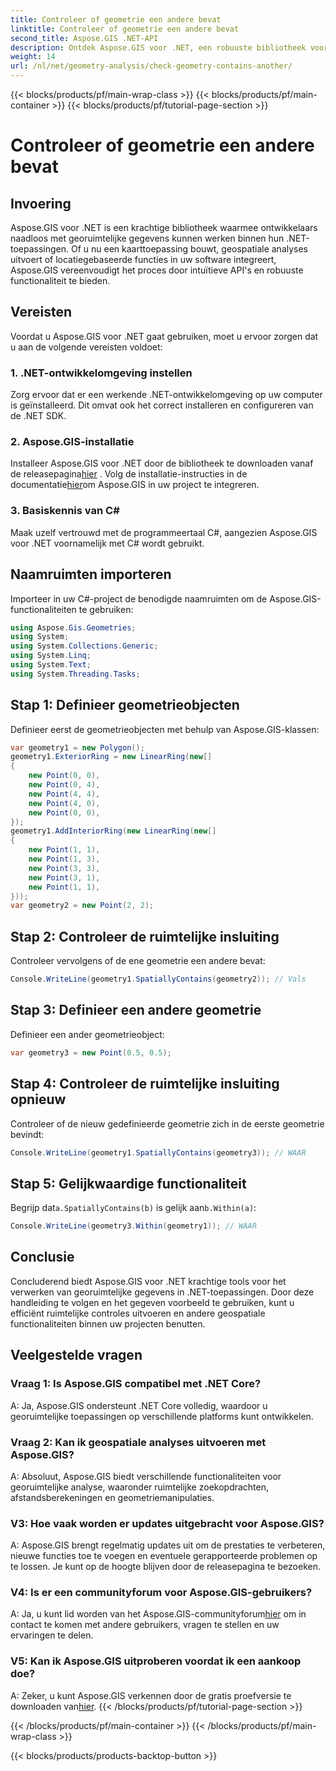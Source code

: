 ```yaml
---
title: Controleer of geometrie een andere bevat
linktitle: Controleer of geometrie een andere bevat
second_title: Aspose.GIS .NET-API
description: Ontdek Aspose.GIS voor .NET, een robuuste bibliotheek voor naadloze georuimtelijke gegevensintegratie in uw .NET-toepassingen.
weight: 14
url: /nl/net/geometry-analysis/check-geometry-contains-another/
---
```


{{< blocks/products/pf/main-wrap-class >}}
{{< blocks/products/pf/main-container >}}
{{< blocks/products/pf/tutorial-page-section >}}

# Controleer of geometrie een andere bevat

## Invoering
Aspose.GIS voor .NET is een krachtige bibliotheek waarmee ontwikkelaars naadloos met georuimtelijke gegevens kunnen werken binnen hun .NET-toepassingen. Of u nu een kaarttoepassing bouwt, geospatiale analyses uitvoert of locatiegebaseerde functies in uw software integreert, Aspose.GIS vereenvoudigt het proces door intuïtieve API's en robuuste functionaliteit te bieden.
## Vereisten
Voordat u Aspose.GIS voor .NET gaat gebruiken, moet u ervoor zorgen dat u aan de volgende vereisten voldoet:
### 1. .NET-ontwikkelomgeving instellen
Zorg ervoor dat er een werkende .NET-ontwikkelomgeving op uw computer is geïnstalleerd. Dit omvat ook het correct installeren en configureren van de .NET SDK.
### 2. Aspose.GIS-installatie
 Installeer Aspose.GIS voor .NET door de bibliotheek te downloaden vanaf de releasepagina[hier](https://releases.aspose.com/gis/net/) . Volg de installatie-instructies in de documentatie[hier](https://reference.aspose.com/gis/net/)om Aspose.GIS in uw project te integreren.
### 3. Basiskennis van C#
Maak uzelf vertrouwd met de programmeertaal C#, aangezien Aspose.GIS voor .NET voornamelijk met C# wordt gebruikt.

## Naamruimten importeren
Importeer in uw C#-project de benodigde naamruimten om de Aspose.GIS-functionaliteiten te gebruiken:
```csharp
using Aspose.Gis.Geometries;
using System;
using System.Collections.Generic;
using System.Linq;
using System.Text;
using System.Threading.Tasks;
```

## Stap 1: Definieer geometrieobjecten
Definieer eerst de geometrieobjecten met behulp van Aspose.GIS-klassen:
```csharp
var geometry1 = new Polygon();
geometry1.ExteriorRing = new LinearRing(new[]
{
    new Point(0, 0),
    new Point(0, 4),
    new Point(4, 4),
    new Point(4, 0),
    new Point(0, 0),
});
geometry1.AddInteriorRing(new LinearRing(new[]
{
    new Point(1, 1),
    new Point(1, 3),
    new Point(3, 3),
    new Point(3, 1),
    new Point(1, 1),
}));
var geometry2 = new Point(2, 2);
```
## Stap 2: Controleer de ruimtelijke insluiting
Controleer vervolgens of de ene geometrie een andere bevat:
```csharp
Console.WriteLine(geometry1.SpatiallyContains(geometry2)); // Vals
```
## Stap 3: Definieer een andere geometrie
Definieer een ander geometrieobject:
```csharp
var geometry3 = new Point(0.5, 0.5);
```
## Stap 4: Controleer de ruimtelijke insluiting opnieuw
Controleer of de nieuw gedefinieerde geometrie zich in de eerste geometrie bevindt:
```csharp
Console.WriteLine(geometry1.SpatiallyContains(geometry3)); // WAAR
```
## Stap 5: Gelijkwaardige functionaliteit
 Begrijp dat`a.SpatiallyContains(b)` is gelijk aan`b.Within(a)`:
```csharp
Console.WriteLine(geometry3.Within(geometry1)); // WAAR
```

## Conclusie
Concluderend biedt Aspose.GIS voor .NET krachtige tools voor het verwerken van georuimtelijke gegevens in .NET-toepassingen. Door deze handleiding te volgen en het gegeven voorbeeld te gebruiken, kunt u efficiënt ruimtelijke controles uitvoeren en andere geospatiale functionaliteiten binnen uw projecten benutten.
## Veelgestelde vragen
### Vraag 1: Is Aspose.GIS compatibel met .NET Core?
A: Ja, Aspose.GIS ondersteunt .NET Core volledig, waardoor u georuimtelijke toepassingen op verschillende platforms kunt ontwikkelen.
### Vraag 2: Kan ik geospatiale analyses uitvoeren met Aspose.GIS?
A: Absoluut, Aspose.GIS biedt verschillende functionaliteiten voor georuimtelijke analyse, waaronder ruimtelijke zoekopdrachten, afstandsberekeningen en geometriemanipulaties.
### V3: Hoe vaak worden er updates uitgebracht voor Aspose.GIS?
A: Aspose.GIS brengt regelmatig updates uit om de prestaties te verbeteren, nieuwe functies toe te voegen en eventuele gerapporteerde problemen op te lossen. Je kunt op de hoogte blijven door de releasepagina te bezoeken.
### V4: Is er een communityforum voor Aspose.GIS-gebruikers?
A: Ja, u kunt lid worden van het Aspose.GIS-communityforum[hier](https://forum.aspose.com/c/gis/33) om in contact te komen met andere gebruikers, vragen te stellen en uw ervaringen te delen.
### V5: Kan ik Aspose.GIS uitproberen voordat ik een aankoop doe?
 A: Zeker, u kunt Aspose.GIS verkennen door de gratis proefversie te downloaden van[hier](https://releases.aspose.com/).
{{< /blocks/products/pf/tutorial-page-section >}}

{{< /blocks/products/pf/main-container >}}
{{< /blocks/products/pf/main-wrap-class >}}

{{< blocks/products/products-backtop-button >}}

